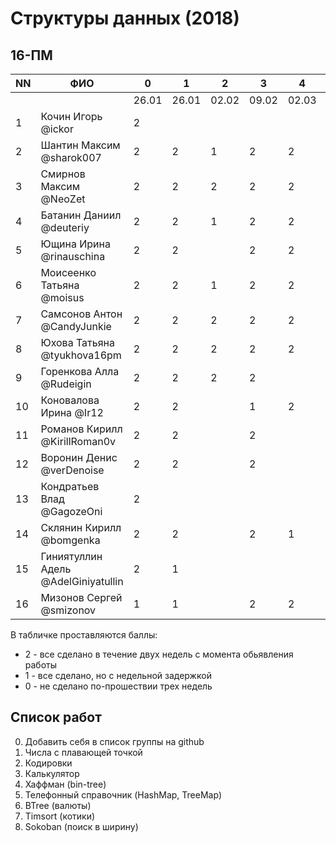 # Структуры данных (2018)
## 16-ПМ

| NN  | ФИО                                 | 0     | 1     | 2     | 3     | 4     | 5     | 6     | 7     | 8     |
| --- | ----------------------------------- | ----- | ----- | ----- | ----- | ----- | ----- | ----- | ----- | ----- |
|     |                                     | 26.01 | 26.01 | 02.02 | 09.02 | 02.03 | 02.03 | 09.03 | 16.03 | 23.03 |
| 1   | Кочин Игорь @ickor                  | 2     |       |       |       |       |       |       |       |       |
| 2   | Шантин Максим @sharok007            | 2     | 2     | 1     | 2     | 2     |       |       |       |       |
| 3   | Смирнов Максим @NeoZet              | 2     | 2     | 2     | 2     | 2     | 2     |       |       |       |
| 4   | Батанин Даниил  @deuteriy           | 2     | 2     | 1     | 2     | 2     | 2     |       |       |       |
| 5   | Ющина Ирина  @rinauschina           | 2     | 2     |       | 2     | 2     | 2     |       |       |       |
| 6   | Моисеенко Татьяна @moisus           | 2     | 2     | 1     | 2     | 2     |       |       |       |       |
| 7   | Самсонов Антон @CandyJunkie         | 2     | 2     | 2     | 2     | 2     | 2     |       | 2     |       |
| 8   | Юхова Татьяна @tyukhova16pm         | 2     | 2     | 2     | 2     | 2     | 1     |       | 2     | 2     |
| 9   | Горенкова Алла  @Rudeigin           | 2     | 2     | 2     | 2     |       |       |       |       |       |
| 10  | Коновалова Ирина @Ir12              | 2     | 2     |       | 1     | 2     |2      |       |       |       |
| 11  | Романов Кирилл @KirillRoman0v       | 2     | 2     |       | 2     |       |       |       |       |       |
| 12  | Воронин Денис @verDenoise           | 2     | 2     |       | 2     |       |       |       |       |       |
| 13  | Кондратьев Влад @GagozeOni          | 2     |       |       |       |       |       |       |       |       |
| 14  | Склянин Кирилл @bomgenka            | 2     | 2     |       | 2     | 1     |       |       |       |       |
| 15  | Гиниятуллин Адель @AdelGiniyatullin | 2     | 1     |       |       |       |       |       |       |       |
| 16  | Мизонов Сергей @smizonov            | 1     | 1     |       | 2     | 2     |       |       |       |       |

В табличке проставляются баллы:
- 2 - все сделано в течение двух недель с момента обьявления работы
- 1 - все сделано, но с недельной задержкой
- 0 - не сделано по-прошествии трех недель

## Список работ
0. Добавить себя в список группы на github
1. Числа с плавающей точкой
2. Кодировки
3. Калькулятор
4. Хаффман (bin-tree)
5. Телефонный справочник (HashMap, TreeMap)
6. BTree (валюты)
7. Timsort (котики)
8. Sokoban (поиск в ширину)
